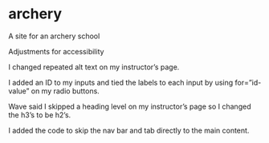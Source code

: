# archery
A site for an archery school

Adjustments for accessibility


I changed repeated alt text on my instructor’s page. 

I added an ID to my inputs and tied the labels to each input by using for=”id-value” on my radio buttons.

Wave said I skipped a heading level on my instructor’s page so I changed the h3’s to be h2’s.

I added the code to skip the nav bar and tab directly to the main content.
